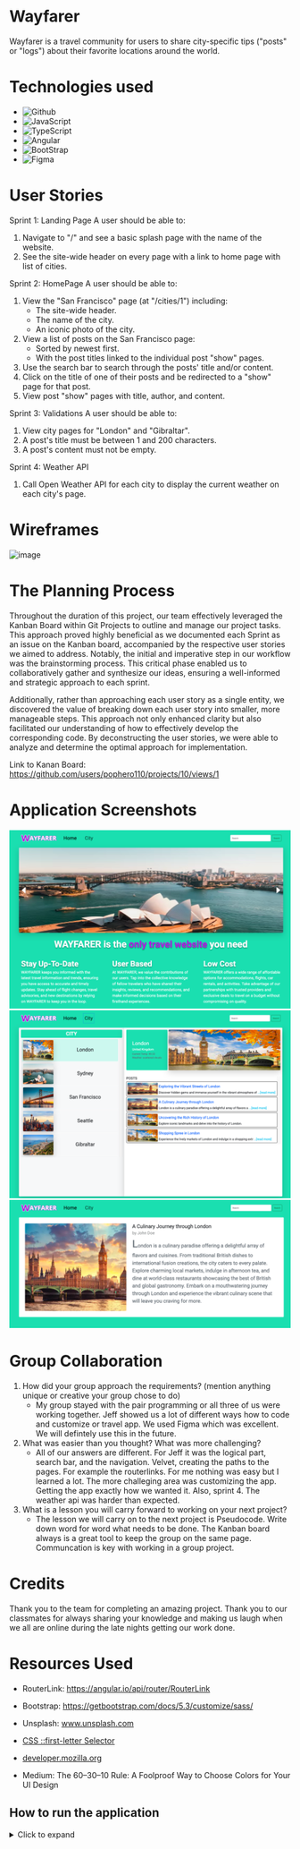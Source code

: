 # Wayfarer

Wayfarer is a travel community for users to share city-specific tips ("posts" or "logs") about their favorite locations around the world.

# Technologies used

- ![Github](https://img.shields.io/badge/GitHub-100000?style=for-the-badge&logo=github&logoColor=white)
- ![JavaScript](https://img.shields.io/badge/JavaScript-F7DF1E?style=for-the-badge&logo=javascript&logoColor=black)
- ![TypeScript](https://img.shields.io/badge/TypeScript-007ACC?style=for-the-badge&logo=typescript&logoColor=white)
- ![Angular](https://img.shields.io/badge/Angular-DD0031?style=for-the-badge&logo=angular&logoColor=white)
- ![BootStrap](https://img.shields.io/badge/Bootstrap-563D7C?style=for-the-badge&logo=bootstrap&logoColor=white)
- ![Figma](https://img.shields.io/badge/Figma-F24E1E?style=for-the-badge&logo=figma&logoColor=white)

# User Stories

Sprint 1: Landing Page
A user should be able to:

1. Navigate to "/" and see a basic splash page with the name of the website.
2. See the site-wide header on every page with a link to home page with list of cities.

Sprint 2: HomePage
A user should be able to:

1. View the "San Francisco" page (at "/cities/1") including:
   - The site-wide header.
   - The name of the city.
   - An iconic photo of the city.
2. View a list of posts on the San Francisco page:
   - Sorted by newest first.
   - With the post titles linked to the individual post "show" pages.
3. Use the search bar to search through the posts' title and/or content.
4. Click on the title of one of their posts and be redirected to a "show" page for that post.
5. View post "show" pages with title, author, and content.

Sprint 3: Validations
A user should be able to:

1. View city pages for "London" and "Gibraltar".
2. A post's title must be between 1 and 200 characters.
3. A post's content must not be empty.

Sprint 4: Weather API

1. Call Open Weather API for each city to display the current weather on each city's page.

# Wireframes

![image](https://github.com/pophero110/Wayfarer---Group-Project/assets/124539081/712dd0bd-7934-4ecb-9666-a089650b4281)

# The Planning Process

Throughout the duration of this project, our team effectively leveraged the Kanban Board within Git Projects to outline and manage our project tasks. This approach proved highly beneficial as we documented each Sprint as an issue on the Kanban board, accompanied by the respective user stories we aimed to address. Notably, the initial and imperative step in our workflow was the brainstorming process. This critical phase enabled us to collaboratively gather and synthesize our ideas, ensuring a well-informed and strategic approach to each sprint.

Additionally, rather than approaching each user story as a single entity, we discovered the value of breaking down each user story into smaller, more manageable steps. This approach not only enhanced clarity but also facilitated our understanding of how to effectively develop the corresponding code. By deconstructing the user stories, we were able to analyze and determine the optimal approach for implementation.

Link to Kanan Board: https://github.com/users/pophero110/projects/10/views/1

# Application Screenshots

![landing-page](./src/assets/resource/landing-page.png)
![city-page](./src/assets/resource/city-page.png)
![post-page](./src/assets/resource/post-page.png)

# Group Collaboration

1. How did your group approach the requirements? (mention anything unique or creative your group chose to do)
   - My group stayed with the pair programming or all three of us were working together. Jeff showed us a lot of different ways how to code and customize or travel app. We used Figma which was excellent. We will defintely use this in the future.
2. What was easier than you thought? What was more challenging?
   - All of our answers are different. For Jeff it was the logical part, search bar, and the navigation. Velvet, creating the paths to the pages. For example the routerlinks. For me nothing was easy but I learned a lot. The more challeging area was customizing the app. Getting the app exactly how we wanted it. Also, sprint 4. The weather api was harder than expected.
3. What is a lesson you will carry forward to working on your next project?
   - The lesson we will carry on to the next project is Pseudocode. Write down word for word what needs to be done. The Kanban board always is a great tool to keep the group on the same page. Communcation is key with working in a group project.

# Credits

Thank you to the team for completing an amazing project. Thank you to our classmates for always sharing your knowledge and making us laugh when we all are online during the late nights getting our work done.

# Resources Used

- RouterLink: https://angular.io/api/router/RouterLink

- Bootstrap: https://getbootstrap.com/docs/5.3/customize/sass/

- Unsplash: www.unsplash.com

- [CSS ::first-letter Selector](https://www.w3schools.com/cssref/sel_firstletter.php#:~:text=The%20%3A%3Afirst%2Dletter%20selector,color%20properties)

- [developer.mozilla.org](https://developer.mozilla.org/en-US/docs/Web/CSS/Using_CSS_custom_properties)

- Medium: The 60–30–10 Rule: A Foolproof Way to Choose Colors for Your UI Design

## How to run the application

<details>
    <summary>Click to expand</summary>

## Development server

Run `ng serve` for a dev server. Navigate to `http://localhost:4200/`. The application will automatically reload if you change any of the source files.

## Code scaffolding

Run `ng generate component component-name` to generate a new component. You can also use `ng generate directive|pipe|service|class|guard|interface|enum|module`.

## Build

Run `ng build` to build the project. The build artifacts will be stored in the `dist/` directory.

## Running unit tests

Run `ng test` to execute the unit tests via [Karma](https://karma-runner.github.io).

## Running end-to-end tests

Run `ng e2e` to execute the end-to-end tests via a platform of your choice. To use this command, you need to first add a package that implements end-to-end testing capabilities.

